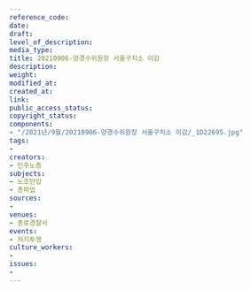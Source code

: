 ```yaml
---
reference_code: 
date: 
draft: 
level_of_description: 
media_type: 
title: 20210906-양경수위원장 서울구치소 이감
description: 
weight: 
modified_at: 
created_at: 
link: 
public_access_status: 
copyright_status: 
components:
- "/2021년/9월/20210906-양경수위원장 서울구치소 이감/_1D22695.jpg"
tags:
- 
creators:
- 민주노총
subjects:
- 노조탄압
- 총파업
sources:
- 
venues:
- 종로경찰서
events:
- 저지투쟁
culture_workers:
- 
issues:
- 
---
```

